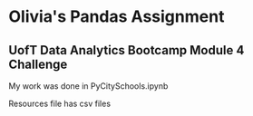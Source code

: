 # Olivia's Pandas Assignment
## UofT Data Analytics Bootcamp Module 4 Challenge 

My work was done in PyCitySchools.ipynb

Resources file has csv files